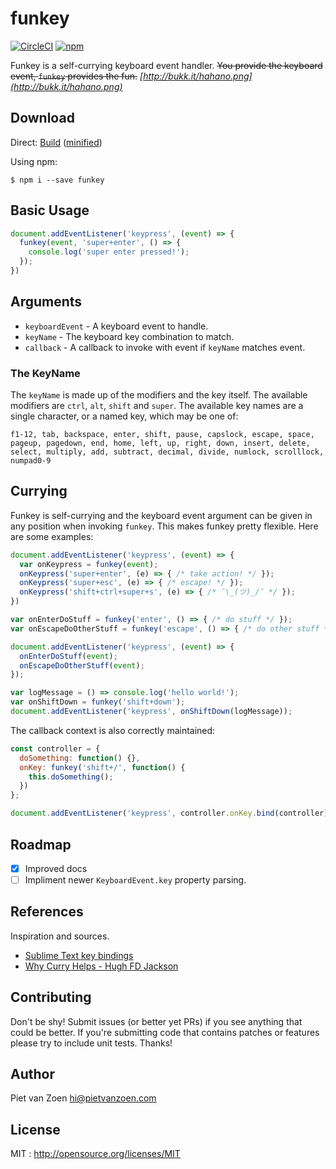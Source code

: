 # funkey

[![CircleCI](https://img.shields.io/circleci/project/pietvanzoen/funkey/master.svg)](https://circleci.com/gh/pietvanzoen/funkey/tree/master)  [![npm](https://img.shields.io/npm/v/funkey.svg)](https://www.npmjs.com/package/funkey)

Funkey is a self-currying keyboard event handler. ~~You provide the keyboard event, `funkey` provides the fun.~~  _[http://bukk.it/hahano.png](http://bukk.it/hahano.png)_

## Download

Direct:
[Build](https://raw.githubusercontent.com/pietvanzoen/funkey/master/dist/funkey.js) ([minified](https://raw.githubusercontent.com/pietvanzoen/funkey/master/dist/funkey.min.js))

Using npm:

```
$ npm i --save funkey
```

## Basic Usage

```js
document.addEventListener('keypress', (event) => {
  funkey(event, 'super+enter', () => { 
    console.log('super enter pressed!');
  });
})
```

## Arguments
* `keyboardEvent` - A keyboard event to handle.
* `keyName` - The keyboard key combination to match.
* `callback` - A callback to invoke with event if `keyName` matches event.

### The KeyName

The `keyName` is made up of the modifiers and the key itself. The available modifiers are `ctrl`, `alt`, `shift` and `super`. The available key names are a single character, or a named key, which may be one of:

`f1-12, tab, backspace, enter, shift, pause, capslock, escape, space, pageup, pagedown, end, home, left, up, right, down, insert, delete, select, multiply, add, subtract, decimal, divide, numlock, scrolllock, numpad0-9`

## Currying

Funkey is self-currying and the keyboard event argument can be given in any position when invoking `funkey`. This makes funkey pretty flexible. Here are some examples:

```js
document.addEventListener('keypress', (event) => {
  var onKeypress = funkey(event);
  onKeypress('super+enter', (e) => { /* take action! */ });
  onKeypress('super+esc', (e) => { /* escape! */ });
  onKeypress('shift+ctrl+super+s', (e) => { /* ¯\_(ツ)_/¯ */ });
})
```

```js
var onEnterDoStuff = funkey('enter', () => { /* do stuff */ });
var onEscapeDoOtherStuff = funkey('escape', () => { /* do other stuff */ });

document.addEventListener('keypress', (event) => {
  onEnterDoStuff(event);
  onEscapeDoOtherStuff(event);
});
```

```js
var logMessage = () => console.log('hello world!');
var onShiftDown = funkey('shift+down');
document.addEventListener('keypress', onShiftDown(logMessage));
```

The callback context is also correctly maintained:

```js
const controller = {
  doSomething: function() {},
  onKey: funkey('shift+/', function() {
    this.doSomething();
  })
};

document.addEventListener('keypress', controller.onKey.bind(controller));
```

## Roadmap
- [x] Improved docs
- [ ] Impliment newer `KeyboardEvent.key` property parsing.

## References

Inspiration and sources.

- [Sublime Text key bindings](http://sublimetext.info/docs/en/reference/key_bindings.html)
- [Why Curry Helps - Hugh FD Jackson](https://hughfdjackson.com/javascript/why-curry-helps/)

## Contributing

Don't be shy! Submit issues (or better yet PRs) if you see anything that could be better. If you're submitting code that contains patches or features please try to include unit tests. Thanks!

## Author

Piet van Zoen hi@pietvanzoen.com

## License

MIT : http://opensource.org/licenses/MIT
